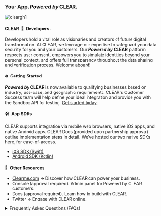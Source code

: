 ### Your App. _Powered by_ CLEAR.
![cleargh1](https://github.com/poweredbyclear/.github/assets/111535748/3e4de931-0e40-489c-999f-2ef44cd10745)

#### CLEAR&nbsp; 💙 &nbsp;Developers.
Developers hold a vital role as visionaries and creators of future digital transformation. At CLEAR, we leverage our expertise to safeguard your data security for you and your customers. Our **_Powered by_ CLEAR** platform respects user consent, empowers you to simulate identities beyond your personal context, and offers full transparency throughout the data sharing and verification process. Welcome aboard!

#### 🔥&nbsp; Getting Started
**_Powered by_ CLEAR** is now available to qualifying businesses based on industry, use-case, and geographic requirements. CLEAR's Customer Success team will help define your ideal integration and provide you with the Sandbox API for testing. [Get started today](https://www.clearme.com/contact).

#### 🛠️&nbsp; App SDKs
CLEAR supports integration via mobile web browsers, native iOS apps, and native Android apps. CLEAR Docs (provided upon partnership approval) outline implementation steps in detail. We’ve hosted our two native SDKs here, for ease-of-access.
- [iOS SDK (Swift)](https://github.com/clearsecureidentity/clear-ios-sdk)
- [Android SDK (Kotlin)](https://github.com/clearsecureidentity/clear-android-sdk)

#### 🤔&nbsp; Other Resources 
- [Clearme.com](https://www.clearme.com/solutions-powered-by-clear) -> Discover how CLEAR can power your business.
- Console (approval required). Admin panel for Powered by CLEAR customers. 
- Docs (approval required). Learn how to build with CLEAR.
- [Twitter](https://twitter.com/CLEAR) -> Engage with CLEAR online. 

<details>
<summary>
  Frequently Asked Questions (FAQs)
</summary>
</details>

